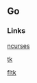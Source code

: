 
## Go

### Links

[ncurses](https://pkg.go.dev/seehuhn.de/go/ncurses)

[tk](https://github.com/visualfc/atk)

[fltk](https://github.com/zot/go-fltk)


